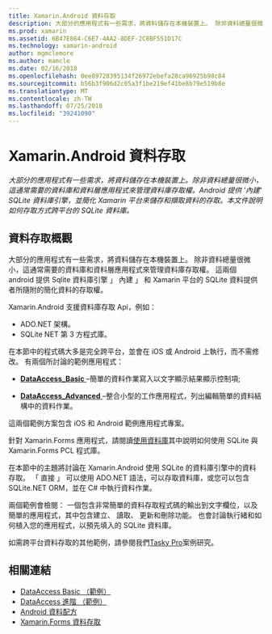 ```yaml
---
title: Xamarin.Android 資料存取
description: 大部分的應用程式有一些需求，將資料儲存在本機裝置上。 除非資料總量很微小，這通常需要的資料庫和資料層應用程式來管理資料庫存取權。  Android 提供 '內建' SQLite 資料庫引擎，並簡化 Xamarin 平台來儲存和擷取資料的存取。 本文件說明如何存取方式跨平台的 SQLite 資料庫。
ms.prod: xamarin
ms.assetid: 6B47E864-C6E7-4AA2-8DEF-2C8BF551D17C
ms.technology: xamarin-android
author: mgmclemore
ms.author: mamcle
ms.date: 02/16/2018
ms.openlocfilehash: 0ee89728395134f26972ebefa28ca96925b98c84
ms.sourcegitcommit: b56b3f906d2c05a3f1be219ef41be8b79e519b8e
ms.translationtype: MT
ms.contentlocale: zh-TW
ms.lasthandoff: 07/25/2018
ms.locfileid: "39241090"
---
```

# <a name="xamarinandroid-data-access"></a>Xamarin.Android 資料存取

_大部分的應用程式有一些需求，將資料儲存在本機裝置上。除非資料總量很微小，這通常需要的資料庫和資料層應用程式來管理資料庫存取權。Android 提供 '內建' SQLite 資料庫引擎，並簡化 Xamarin 平台來儲存和擷取資料的存取。本文件說明如何存取方式跨平台的 SQLite 資料庫。_

## <a name="data-access-overview"></a>資料存取概觀

大部分的應用程式有一些需求，將資料儲存在本機裝置上。 除非資料總量很微小，這通常需要的資料庫和資料層應用程式來管理資料庫存取權。 這兩個 android 提供 Sqlite 資料庫引擎 」 內建 」 和 Xamarin 平台的 SQLite 資料提供者所隨附的簡化資料的存取權。

Xamarin.Android 支援資料庫存取 Api，例如：

-  ADO.NET 架構。
-  SQLite NET 第 3 方程式庫。

在本節中的程式碼大多是完全跨平台，並會在 iOS 或 Android 上執行，而不需修改。 有兩個所討論的範例應用程式：

-  [**DataAccess_Basic** ](https://github.com/xamarin/mobile-samples/tree/master/DataAccess/Basic) &ndash;簡單的資料作業寫入以文字顯示結果顯示控制項;

-  [**DataAccess_Advanced** ](https://github.com/xamarin/mobile-samples/tree/master/DataAccess/Advanced) &ndash;整合小型的工作應用程式，列出編輯簡單的資料結構中的資料作業。

這兩個範例方案包含 iOS 和 Android 範例應用程式專案。

針對 Xamarin.Forms 應用程式，請閱讀[使用資料庫](~/xamarin-forms/app-fundamentals/databases.md)其中說明如何使用 SQLite 與 Xamarin.Forms PCL 程式庫。

在本節中的主題將討論在 Xamarin.Android 使用 SQLite 的資料庫引擎中的資料存取。 「 直接 」 可以使用 ADO.NET 語法，可以存取資料庫，或您可以包含 SQLite.NET ORM，並在 C# 中執行資料作業。

兩個範例會檢閱： 一個包含非常簡單的資料存取程式碼的輸出到文字欄位，以及簡單的應用程式，其中包含建立、 讀取、 更新和刪除功能。 也會討論執行緒和如何植入您的應用程式，以預先填入的 SQLite 資料庫。

如需跨平台資料存取的其他範例，請參閱我們[Tasky Pro](~/cross-platform/app-fundamentals/building-cross-platform-applications/case-study-tasky.md)案例研究。


## <a name="related-links"></a>相關連結

- [DataAccess Basic （範例）](https://github.com/xamarin/mobile-samples/tree/master/DataAccess/Basic)
- [DataAccess 進階 （範例）](https://github.com/xamarin/mobile-samples/tree/master/DataAccess/Advanced)
- [Android 資料配方](https://github.com/xamarin/recipes/tree/master/Recipes/android/data)
- [Xamarin.Forms 資料存取](~/xamarin-forms/app-fundamentals/databases.md)
